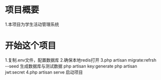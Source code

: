 # 项目概要
1.本项目为学生活动管理系统

# 开始这个项目
1.复制.env文件，配置数据库
2.确保本地redis打开
3.php artisan migrate:refrsh --seed 生成数据库与测试数据
php artisan key:generate
php artisan jwt:secret
4.php artisan serve  启动项目